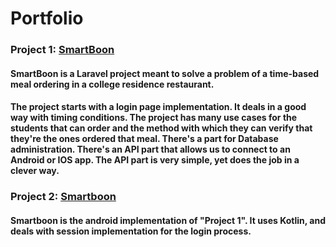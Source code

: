 # Portfolio

### Project 1: [SmartBoon](https://github.com/redaali1997/SmartBoon)

#### SmartBoon is a Laravel project meant to solve a problem of a time-based meal ordering in a college residence restaurant.
#### The project starts with a login page implementation. It deals in a good way with timing conditions. The project has many use cases for the students that can order and the method with which they can verify that they're the ones ordered that meal. There's a part for Database administration. There's an API part that allows us to connect to an Android or IOS app. The API part is very simple, yet does the job in a clever way.

### Project 2: [Smartboon](https://github.com/alitaha21/Smartboon)
#### Smartboon is the android implementation of "Project 1". It uses Kotlin, and deals with session implementation for the login process.
